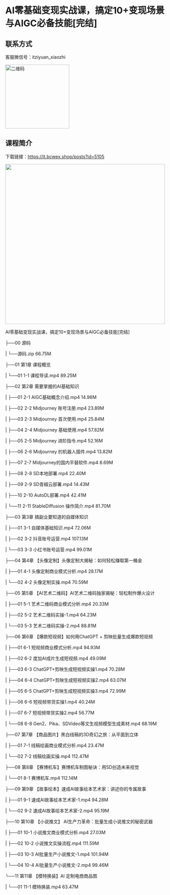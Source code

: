 # AI零基础变现实战课，搞定10+变现场景与AIGC必备技能[完结]

## 联系方式

客服微信号：itziyuan_xiaozhi

<img src="https://ziyuanyun.oss-cn-guangzhou.aliyuncs.com/common/20240614073449/666b82192834a.jpg" width="200" height="200" alt="二维码">

## 课程简介

下载链接：https://it.bcwex.shop/posts?id=5105

<img src="https://ziyuanyun.oss-cn-guangzhou.aliyuncs.com/yun/20241201155617/674c16a19eeae.jpg" width="500" alt="">

  AI零基础变现实战课，搞定10+变现场景与AIGC必备技能[完结]



├──00 源码

 | └──源码.zip 66.75M

 ├──01 第1章 课程概览

 | └──01 1-1 课程导读.mp4 89.25M

 ├──02 第2章 需要掌握的AI基础知识

 | ├──01 2-1 AIGC基础概念介绍.mp4 14.96M

 | ├──02 2-2 Midjourney 账号注册.mp4 23.89M

 | ├──03 2-3 Midjourney 首次使用.mp4 25.84M

 | ├──04 2-4 Midjourney 基础使用.mp4 57.82M

 | ├──05 2-5 Midjourney 进阶指令.mp4 52.16M

 | ├──06 2-6 Midjourney 的机器人插件.mp4 13.82M

 | ├──07 2-7 Midjourney的国内平替软件.mp4 8.69M

 | ├──08 2-8 SD本地部署.mp4 22.40M

 | ├──09 2-9 SD青椒云部署.mp4 14.43M

 | ├──10 2-10 AutoDL部署.mp4 42.41M

 | └──11 2-11 StableDiffusion 操作简介.mp4 81.70M

 ├──03 第3章 搞副业要知道的自媒体知识

 | ├──01 3-1 自媒体基础知识.mp4 72.06M

 | ├──02 3-2 抖音账号运营.mp4 107.13M

 | └──03 3-3 小红书账号运营.mp4 99.01M

 ├──04 第4章 【头像定制】头像定制大揭秘：如何轻松赚取第一桶金

 | ├──01 4-1 头像定制商业模式分析.mp4 28.17M

 | └──02 4-2 头像定制实操.mp4 70.59M

 ├──05 第5章 【AI艺术二维码】AI艺术二维码独家揭秘：轻松制作爆火设计

 | ├──01 5-1 艺术二维码商业模式分析.mp4 20.33M

 | ├──02 5-2 艺术二维码实操-1.mp4 64.23M

 | └──03 5-3 艺术二维码实操-2.mp4 88.81M

 ├──06 第6章 【爆款短视频】如何用ChatGPT + 剪映批量生成爆款短视频

 | ├──01 6-1 短视频商业模式分析.mp4 94.93M

 | ├──02 6-2 度加AI成片生成短视频.mp4 49.09M

 | ├──03 6-3 ChatGPT+剪映生成短视频实操1.mp4 70.28M

 | ├──04 6-4 ChatGPT+剪映生成短视频实操2.mp4 63.07M

 | ├──05 6-5 ChatGPT+剪映生成短视频实操3.mp4 72.99M

 | ├──06 6-6 短视频带货实操1.mp4 40.24M

 | ├──07 6-7 短视频带货实操2.mp4 56.77M

 | └──08 6-8 Gen2、Pika、SDVideo等文生视频模型生成素材.mp4 68.19M

 ├──07 第7章 【商品图片】黑白线稿的3D奇幻之旅：从平面到立体

 | ├──01 7-1 线稿绘画商业模式分析.mp4 23.47M

 | └──02 7-2 线稿绘画实操.mp4 112.47M

 ├──08 第8章 【赛博机车】赛博机车制图秘诀：用SD创造未来视觉

 | └──01 8-1 赛博机车.mp4 112.14M

 ├──09 第9章 【故事绘本】速成AI故事绘本艺术家：讲述你的专属故事

 | ├──01 9-1 速成AI故事绘本艺术家-1.mp4 94.28M

 | └──02 9-2 速成AI故事绘本艺术家-2.mp4 95.19M

 ├──10 第10章 【小说推文】 AI生产力革命：批量生成小说推文的秘密武器

 | ├──01 10-1 小说推文商业模式分析.mp4 27.03M

 | ├──02 10-2 小说推文实操流程.mp4 111.59M

 | ├──03 10-3 AI批量生产小说推文-1.mp4 101.94M

 | └──04 10-4 AI批量生产小说推文-2.mp4 99.46M

 └──11 第11章 【模特换装】AI 定制电商商品图

 | └──01 11-1 模特换装.mp4 63.47M

  